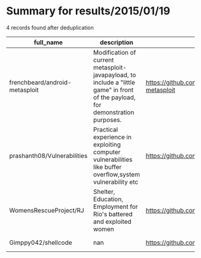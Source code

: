 
# Summary for results/2015/01/19
    
4 records found after deduplication

| full_name | description | html_url | matched_list | matched_count | pushed_at | size | stargazers_count | language | forks_count | vul_ids |
|--------------------------------|---------------------------------------------------------------------------------------------------------------------------------|---------------------------------------------------|-----------------------------------------------------------------------------|-----------------|---------------------------|--------|--------------------|------------|---------------|-----------|
| frenchbeard/android-metasploit | Modification of current metasploit-javapayload, to include a "little game" in front of the payload, for demonstration purposes. | https://github.com/frenchbeard/android-metasploit | ['metasploit module OR metasploit payload', 'metasploit module OR payload'] | 2 | 2015-01-19 04:48:29+00:00 | 1020 | 1 | Java | 1 | [] |
| prashanth08/Vulnerabilities | Practical experience in exploiting computer vulnerabilities like buffer overflow,system vulnerability etc | https://github.com/prashanth08/Vulnerabilities | ['exploit'] | 1 | 2015-01-19 00:52:05+00:00 | 100 | 0 | C | 0 | [] |
| WomensRescueProject/RJ | Shelter, Education, Employment for Rio's battered and exploited women | https://github.com/WomensRescueProject/RJ | ['exploit'] | 1 | 2015-01-19 13:34:57+00:00 | 0 | 0 | | 0 | [] |
| Gimppy042/shellcode | nan | https://github.com/Gimppy042/shellcode | ['shellcode'] | 1 | 2015-01-19 22:23:01+00:00 | 100 | 0 | Assembly | 2 | [] |
